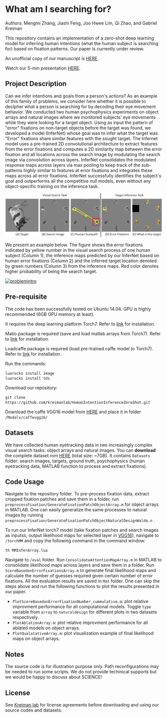 # What am I searching for?

Authors: Mengmi Zhang, Jiashi Feng, Joo Hwee Lim, Qi Zhao, and Gabriel Kreiman

This repository contains an implementation of a zero-shot deep learning model for inferring human intentions (what the human subject is searching for) based on fixation patterns. Our paper is currently under review.

An unofficial copy of our manuscript is [HERE](http://arxiv.org/abs/1807.11926).

Watch our 5-min presentation [HERE](https://youtu.be/rcWgWTwWDm0).

## Project Description

Can we infer intentions and goals from a person's actions? As an example of this family of problems, we consider here whether it is possible to decipher what a person is searching for by decoding their eye movement behavior. We conducted two human psychophysics experiments on object arrays and natural images where we monitored subjects' eye movements while they were looking for a target object. Using as input the pattern of "error" fixations on non-target objects before the target was found, we developed a model (InferNet) whose goal was to infer what the target was. "Error" fixations share similar features with the sought target. The Infernet model uses a pre-trained 2D convolutional architecture to extract features from the error fixations and computes a 2D similarity map between the error fixation and all locations across the search image by modulating the search image via convolution across layers. InferNet consolidates the modulated response maps across layers via max pooling to keep track of the sub-patterns highly similar to features at error fixations and integrates these maps across all error fixations. InferNet successfully identifies the subject's goal and outperforms all the competitive null models, even without any object-specific training on the inference task. 

[![problemintro](img/Capture.JPG)](img/Capture.JPG)

We present an example below. The figure shows the error fixations indicated by yellow number in the visual search process of one human subject (Column 1), the inference maps predicted by our InferNet based on human error fixations (Column 2) and the inferred target location denoted by green numbers (Column 3) from the inference maps. Red color denotes higher probability of being the search target.

[![problemintro](img/1-teaser.gif)](img/1-teaser.gif)

## Pre-requisite

The code has been successfully tested on Ubuntu 14.04. GPU is highly recommended (6GB GPU memory at least). 

It requires the deep learning platform Torch7. Refer to [link](http://torch.ch/docs/getting-started.html) for installation.  

Matio package is required (save and load matlab arrays from Torch7). Refer to [link](https://github.com/soumith/matio-ffi.torch) for installation.

Loadcaffe package is required (load pre-trained caffe model to Torch7). Refer to [link](https://github.com/szagoruyko/loadcaffe) for installation.

Run the commands:
```
luarocks install image
luarocks install tds
```
Download our repository:
```
git clone https://github.com/kreimanlab/HumanIntentionInferenceZeroShot.git
```

Download the caffe VGG16 model from [HERE](https://drive.google.com/open?id=1AEJse0liaT8uJoLmImqhyJN2y2_6mDsJ) and place it in folder ```/Models/caffevgg16/```

## Datasets

We have collected human eyetracking data in two increasingly complex visual search tasks: object arrays and natural images. You can **download** the complete dataset rom [HERE](https://drive.google.com/file/d/1ZvmugJDds-CrwTvhIXmyYVxnniNmx7ce/view?usp=sharing) (total size: ~7GB). It contains ```Datasets``` folder: search images, targets, ground truth, psychophysics (human eyetracking data, MATLAB function to process and extract fixations).

## Code Usage

Navigate to the repository folder. To pre-process fixation data, extract cropped fixation patches and save them in a folder, run ```preprocessFixation/GenerateFixationPatchObjectArray.m``` for object arrays in MATLAB. One can easily generalize the same processes to natural images by running ```preprocessFixation/GenerateFixationPatchObjectNaturalDesignWaldo.n``` .

To run our InferNet torch7 model (take fixation patches and search images as inputss, output likelihood maps for selected layer in [VGG16](https://arxiv.org/abs/1409.1556)), navigate to ```/torchMM``` and copy the following command in the command window:
```
th MMInferArray.lua
```

Navigate to ```/eval``` folder. Run ```ConsolidateAttentionMapArray.m``` in MATLAB to consolidate likelihood maps across layers and save them in a folder. Run ```ScoreBasedonErrorFixationsArray.m``` to generate final likelihood maps and calculate the number of guesses required given certain number of error fixations. All the evaluation results are saved in ```Mat``` folder. One can skip the steps above and run the following functions to plot the results presented in our paper.

- ```PlotScoreBasedonErrorFixationNumber_cummulative.m```: plot relative improvment performance for all computational models. Toggle ```type``` variable from ```array``` to ```naturaldesign``` for different plots in two datasets respectively.
- ```PlotAblationArray.m```: plot relative improvment performance for all ablated models on object arrays.
- ```PlotQualatativeArray.m```: plot visualization example of final likelihood maps on object arrays.

## Notes

The source code is for illustration purpose only. Path reconfigurations may be needed to run some scripts. We do not provide techinical supports but we would be happy to discuss about SCIENCE!

## License

See [Kreiman lab](http://klab.tch.harvard.edu/code/license_agreement.pdf) for license agreements before downloading and using our source codes and datasets.





